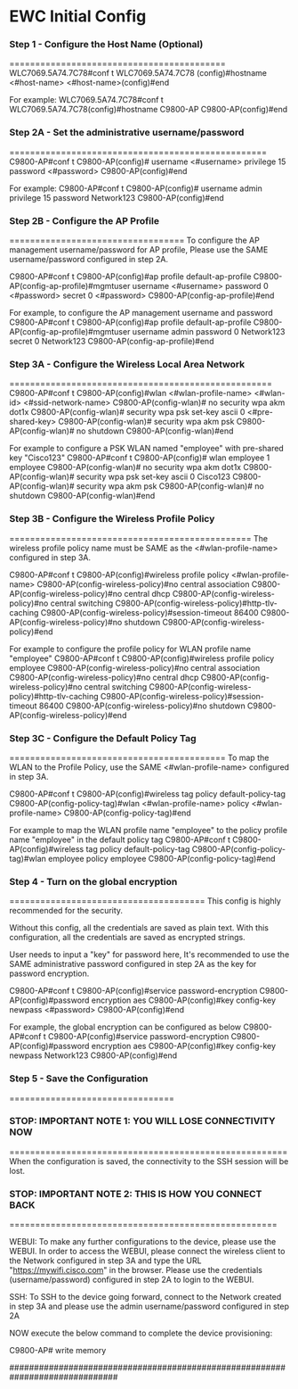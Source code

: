 # EWC Initial Config
### Step 1 - Configure the Host Name (Optional)
==========================================
WLC7069.5A74.7C78#conf t
WLC7069.5A74.7C78 (config)#hostname <#host-name>
<#host-name>(config)#end

For example:
WLC7069.5A74.7C78#conf t
WLC7069.5A74.7C78(config)#hostname C9800-AP
C9800-AP(config)#end

### Step 2A - Set the administrative username/password
==================================================
C9800-AP#conf t
C9800-AP(config)# username <#username> privilege 15 password <#password>
C9800-AP(config)#end

For example:
C9800-AP#conf t
C9800-AP(config)# username admin privilege 15 password Network123
C9800-AP(config)#end

### Step 2B - Configure the AP Profile
==================================
To configure the AP management username/password for AP profile,
Please use the SAME username/password configured in step 2A.

C9800-AP#conf t
C9800-AP(config)#ap profile default-ap-profile
C9800-AP(config-ap-profile)#mgmtuser username <#username> password 0 <#password> secret 0 <#password>
C9800-AP(config-ap-profile)#end

For example, to configure the AP management username and password
C9800-AP#conf t
C9800-AP(config)#ap profile default-ap-profile
C9800-AP(config-ap-profile)#mgmtuser username admin password 0 Network123 secret 0 Network123
C9800-AP(config-ap-profile)#end

### Step 3A - Configure the Wireless Local Area Network
===================================================
C9800-AP#conf t
C9800-AP(config)#wlan <#wlan-profile-name> <#wlan-id> <#ssid-network-name>
C9800-AP(config-wlan)# no security wpa akm dot1x
C9800-AP(config-wlan)# security wpa psk set-key ascii 0 <#pre-shared-key>
C9800-AP(config-wlan)# security wpa akm psk
C9800-AP(config-wlan)# no shutdown
C9800-AP(config-wlan)#end

For example to configure a PSK WLAN named "employee" with pre-shared key "Cisco123"
C9800-AP#conf t
C9800-AP(config)# wlan employee 1 employee
C9800-AP(config-wlan)# no security wpa akm dot1x
C9800-AP(config-wlan)# security wpa psk set-key ascii 0 Cisco123
C9800-AP(config-wlan)# security wpa akm psk
C9800-AP(config-wlan)# no shutdown
C9800-AP(config-wlan)#end

### Step 3B - Configure the Wireless Profile Policy
===============================================
The wireless profile policy name must be SAME as the <#wlan-profile-name>
configured in step 3A.

C9800-AP#conf t
C9800-AP(config)#wireless profile policy <#wlan-profile-name>
C9800-AP(config-wireless-policy)#no central association
C9800-AP(config-wireless-policy)#no central dhcp
C9800-AP(config-wireless-policy)#no central switching
C9800-AP(config-wireless-policy)#http-tlv-caching
C9800-AP(config-wireless-policy)#session-timeout 86400
C9800-AP(config-wireless-policy)#no shutdown
C9800-AP(config-wireless-policy)#end

For example to configure the profile policy for WLAN profile name "employee"
C9800-AP#conf t
C9800-AP(config)#wireless profile policy employee
C9800-AP(config-wireless-policy)#no central association
C9800-AP(config-wireless-policy)#no central dhcp
C9800-AP(config-wireless-policy)#no central switching
C9800-AP(config-wireless-policy)#http-tlv-caching
C9800-AP(config-wireless-policy)#session-timeout 86400
C9800-AP(config-wireless-policy)#no shutdown
C9800-AP(config-wireless-policy)#end

### Step 3C - Configure the Default Policy Tag
==========================================
To map the WLAN to the Profile Policy, use the SAME <#wlan-profile-name>
configured in step 3A.

C9800-AP#conf t
C9800-AP(config)#wireless tag policy default-policy-tag
C9800-AP(config-policy-tag)#wlan <#wlan-profile-name> policy <#wlan-profile-name>
C9800-AP(config-policy-tag)#end

For example to map the WLAN profile name "employee" to the policy profile
name "employee" in the default policy tag
C9800-AP#conf t
C9800-AP(config)#wireless tag policy default-policy-tag
C9800-AP(config-policy-tag)#wlan employee policy employee
C9800-AP(config-policy-tag)#end

### Step 4 - Turn on the global encryption
======================================
This config is highly recommended for the security.

Without this config, all the credentials are saved as plain text.
With this configuration, all the credentials are saved as encrypted strings.

User needs to input a "key" for password here, It's recommended to use the SAME
administrative password configured in step 2A as the key for password encryption.

C9800-AP#conf t
C9800-AP(config)#service password-encryption
C9800-AP(config)#password encryption aes
C9800-AP(config)#key config-key newpass <#password>
C9800-AP(config)#end

For example, the global encryption can be configured as below
C9800-AP#conf t
C9800-AP(config)#service password-encryption
C9800-AP(config)#password encryption aes
C9800-AP(config)#key config-key newpass Network123
C9800-AP(config)#end

### Step 5 - Save the Configuration
================================

### STOP: IMPORTANT NOTE 1: YOU WILL LOSE CONNECTIVITY NOW
======================================================
When the configuration is saved, the connectivity to the SSH session
will be lost.

### STOP: IMPORTANT NOTE 2: THIS IS HOW YOU CONNECT BACK
====================================================

WEBUI:
To make any further configurations to the device, please use the WEBUI.
In order to access the WEBUI, please connect the wireless client to the
Network configured in step 3A and type the URL "https://mywifi.cisco.com"
in the browser. Please use the credentials (username/password) configured
in step 2A to login to the WEBUI.

SSH:
To SSH to the device going forward, connect to the
Network created in step 3A and please use the admin username/password
configured in step 2A

NOW execute the below command to complete the device provisioning:

C9800-AP# write memory


##############################################################################

